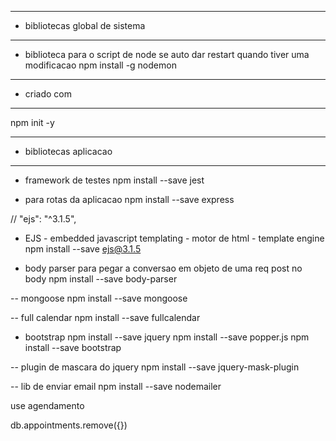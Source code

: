 --- ---------------------------------------------------
- bibliotecas global de sistema
--- ---------------------------------------------------
- biblioteca para o script de node se auto dar restart quando tiver uma modificacao
 npm install -g nodemon 
  
  
--- ---------------------------------------------------
- criado com
--- ---------------------------------------------------
npm init -y


--- ---------------------------------------------------
- bibliotecas aplicacao
--- ---------------------------------------------------

- framework de testes
npm install --save jest

- para rotas da aplicacao
npm install --save express

// "ejs": "^3.1.5",
- EJS - embedded javascript templating -  motor de html - template engine
npm install --save ejs@3.1.5


- body parser para pegar a conversao em objeto de uma req post no body
npm install --save body-parser

-- mongoose
npm install --save mongoose

-- full calendar
npm install --save fullcalendar

- bootstrap
npm install --save jquery
npm install --save popper.js
npm install --save bootstrap

-- plugin de mascara do jquery
npm install --save jquery-mask-plugin

-- lib de enviar email
npm install --save nodemailer


use agendamento

db.appointments.remove({})
